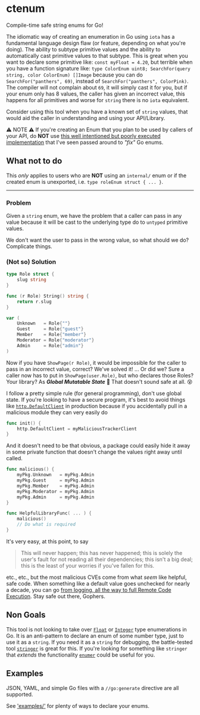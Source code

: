 # ctenum

Compile-time safe string enums for Go!

The idiomatic way of creating an enumeration in Go using `iota` has a
fundamental language design flaw (or feature, depending on what you're doing).
The ability to subtype primitive values and the ability to automatically cast
primitive values to that subtype. This is great when you want to declare some
primitive like: `const myFloat = 4.20`, but terrible when you have a function
signature like: `type ColorEnum uint8; SearchFor(query string, color ColorEnum)
[]Image` because you can do `SearchFor("panthers", 69)`, instead of
`SearchFor("panthers", ColorPink)`. The compiler will not complain about `69`,
it will simply cast it for you, but if your enum only has 8 values, the caller
has given an incorrect value, this happens for all primitives and worse for
`string` there is no `iota` equivalent.

Consider using this tool when you have a known set of `string` values, that
would aid the caller in understanding and using your API/Library.

⚠️ NOTE ⚠️ If you're creating an Enum that you plan to be used by callers of your
API, do **NOT** use [this well intentioned but poorly executed
implementation](#what-not-to-do) that I've seen passed around to _"fix"_ Go
enums.

## What not to do

This _only_ applies to users who are **NOT** using an `internal/` enum or if the
created enum is unexported, i.e. `type roleEnum struct { ... }`.

---

### Problem

Given a `string` enum, we have the problem that a caller can pass in any value
because it will be cast to the underlying type do to `untyped` primitive values.

We don't want the user to pass in the wrong value, so what should we do?
Complicate things.

### (Not so) Solution

```go
type Role struct {
	slug string
}

func (r Role) String() string {
	return r.slug
}

var (
	Unknown   = Role{""}
	Guest     = Role{"guest"}
	Member    = Role{"member"}
	Moderator = Role{"moderator"}
	Admin     = Role{"admin"}
)
```

Now if you have `ShowPage(r Role)`, it would be impossible for the caller to
pass in an incorrect value, correct? We've solved it! ... Or did we? Sure a
caller now has to put in `ShowPage(user.Role)`, but who declares those Roles?
Your library? As **_Global Mutatable State_** 🤔 That doesn't sound safe at all.
😵

I follow a pretty simple rule (for general programming), don't use global state.
If you're looking to have a secure program, it's best to avoid things like
[`http.DefaultClient`](https://pkg.go.dev/net/http@go1.22.0#pkg-variables) in
production because if you accidentally pull in a malicious module they can very
easily do

```go
func init() {
	http.DefaultClient = myMaliciousTrackerClient
}
```

And it doesn't need to be that obvious, a package could easily hide it away in
some private function that doesn't change the values right away until called.

```go
func malicious() {
	myPkg.Unknown   = myPkg.Admin
	myPkg.Guest     = myPkg.Admin
	myPkg.Member    = myPkg.Admin
	myPkg.Moderator = myPkg.Admin
	myPkg.Admin     = myPkg.Admin
}

func HelpfulLibraryFunc( ... ) {
	malicious()
	// Do what is required
}
```

It's very easy, at this point, to say

> This will never happen; this has never happened; this is solely the user's
> fault for not reading all their dependencies; this isn't a big deal; this is
> the least of your worries if you've fallen for this.

etc., etc., but the most malicious CVEs come from what _seem_ like helpful, safe
code. When something like a default value goes unchecked for nearly a decade,
you can go [from logging, all the way to full Remote Code
Execution](https://en.wikipedia.org/wiki/Log4Shell). Stay safe out there,
Gophers.

## Non Goals

This tool is not looking to take over
[`Float`](https://pkg.go.dev/golang.org/x/exp/constraints#Float) or
[`Integer`](https://pkg.go.dev/golang.org/x/exp/constraints#Integer)
type enumerations in Go. It is an anti-pattern to declare an enum of some
number type, just to use it as a `string`. If you need it as a `string` for
debugging, the battle-tested tool
[`stringer`](https://pkg.go.dev/golang.org/x/tools/cmd/stringer) is great for
this. If you're looking for something like `stringer` that _extends_ the
functionality [`enumer`](https://pkg.go.dev/github.com/dmarkham/enumer) could be
useful for you.

## Examples

JSON, YAML, and simple Go files with a `//go:generate` directive are all
supported.

See ['examples/'](./examples) for plenty of ways to declare your enums.
